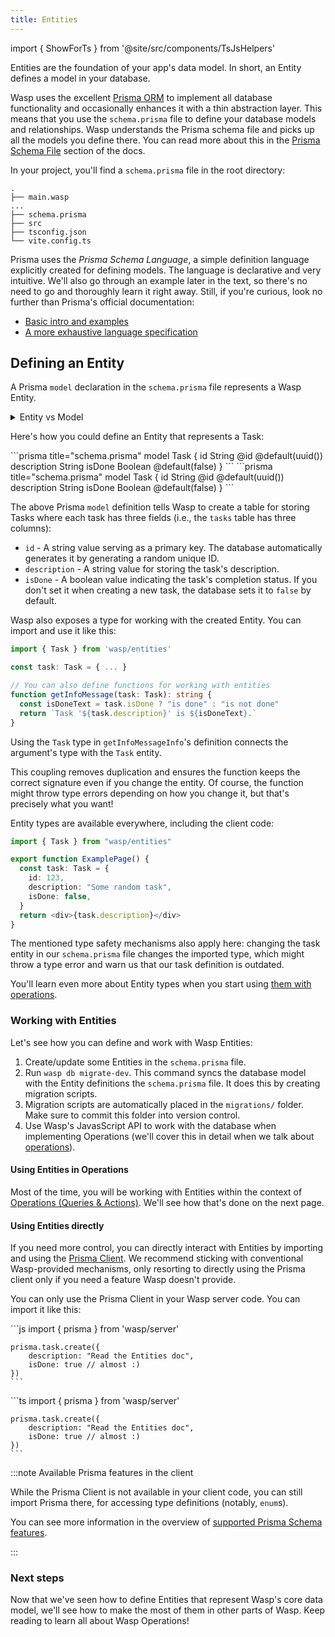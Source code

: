 ```yaml
---
title: Entities
---
```


import { ShowForTs } from '@site/src/components/TsJsHelpers'

Entities are the foundation of your app's data model. In short, an Entity defines a model in your database.

Wasp uses the excellent [Prisma ORM](https://www.prisma.io/) to implement all database functionality and occasionally enhances it with a thin abstraction layer. This means that you use the `schema.prisma` file to define your database models and relationships. Wasp understands the Prisma schema file and picks up all the models you define there. You can read more about this in the [Prisma Schema File](./prisma-file.md) section of the docs.

In your project, you'll find a `schema.prisma` file in the root directory:

```
.
├── main.wasp
...
├── schema.prisma
├── src
├── tsconfig.json
└── vite.config.ts
```

Prisma uses the _Prisma Schema Language_, a simple definition language explicitly created for defining models.
The language is declarative and very intuitive. We'll also go through an example later in the text, so there's no need to go and thoroughly learn it right away. Still, if you're curious, look no further than Prisma's official documentation:

- [Basic intro and examples](https://www.prisma.io/docs/orm/prisma-schema/overview)
- [A more exhaustive language specification](https://www.prisma.io/docs/orm/reference/prisma-schema-reference)

## Defining an Entity

A Prisma `model` declaration in the `schema.prisma` file represents a Wasp Entity.

<details>
  <summary>
    Entity vs Model
  </summary>

  You might wonder why we distinguish between a **Wasp Entity** and a **Prisma model** if they're essentially the same thing right now.

  While defining a Prisma model is currently the only way to create an Entity in Wasp, the Entity concept is a higher-level abstraction. We plan to expand on Entities in the future, both in terms of how you can define them and what you can do with them.

  So, think of an Entity as a Wasp concept and a model as a Prisma concept. For now, all Prisma models are Entities and vice versa, but this relationship might evolve as Wasp grows.
</details>

Here's how you could define an Entity that represents a Task:

<Tabs groupId="js-ts">
  <TabItem value="js" label="JavaScript">
    ```prisma title="schema.prisma"
    model Task {
      id          String  @id @default(uuid())
      description String
      isDone      Boolean @default(false)
    }
    ```
  </TabItem>

  <TabItem value="ts" label="TypeScript">
    ```prisma title="schema.prisma"
    model Task {
      id          String  @id @default(uuid())
      description String
      isDone      Boolean @default(false)
    }
    ```
  </TabItem>
</Tabs>

The above Prisma `model` definition tells Wasp to create a table for storing Tasks where each task has three fields (i.e., the `tasks` table has three columns):

- `id` - A string value serving as a primary key. The database automatically generates it by generating a random unique ID.
- `description` - A string value for storing the task's description.
- `isDone` - A boolean value indicating the task's completion status. If you don't set it when creating a new task, the database sets it to `false` by default.

<ShowForTs>
  Wasp also exposes a type for working with the created Entity. You can import and use it like this:

  ```ts
  import { Task } from 'wasp/entities'

  const task: Task = { ... }

  // You can also define functions for working with entities
  function getInfoMessage(task: Task): string {
    const isDoneText = task.isDone ? "is done" : "is not done"
    return `Task '${task.description}' is ${isDoneText}.`
  }
  ```

  Using the `Task` type in `getInfoMessageInfo`'s definition connects the argument's type with the `Task` entity.

  This coupling removes duplication and ensures the function keeps the correct signature even if you change the entity. Of course, the function might throw type errors depending on how you change it, but that's precisely what you want!

  Entity types are available everywhere, including the client code:

  ```ts
  import { Task } from "wasp/entities"

  export function ExamplePage() {
    const task: Task = {
      id: 123,
      description: "Some random task",
      isDone: false,
    }
    return <div>{task.description}</div>
  }
  ```

  The mentioned type safety mechanisms also apply here: changing the task entity in our `schema.prisma` file changes the imported type, which might throw a type error and warn us that our task definition is outdated.

  You'll learn even more about Entity types when you start using [them with operations](#using-entities-in-operations).
</ShowForTs>

### Working with Entities

Let's see how you can define and work with Wasp Entities:

1. Create/update some Entities in the `schema.prisma` file.
2. Run `wasp db migrate-dev`. This command syncs the database model with the Entity definitions the `schema.prisma` file. It does this by creating migration scripts.
3. Migration scripts are automatically placed in the `migrations/` folder. Make sure to commit this folder into version control.
4. Use Wasp's JavasScript API to work with the database when implementing Operations (we'll cover this in detail when we talk about [operations](../data-model/operations/overview)).

#### Using Entities in Operations

Most of the time, you will be working with Entities within the context of [Operations (Queries & Actions)](../data-model/operations/overview). We'll see how that's done on the next page.

#### Using Entities directly

If you need more control, you can directly interact with Entities by importing and using the [Prisma Client](https://www.prisma.io/docs/concepts/components/prisma-client/crud). We recommend sticking with conventional Wasp-provided mechanisms, only resorting to directly using the Prisma client only if you need a feature Wasp doesn't provide.

You can only use the Prisma Client in your Wasp server code. You can import it like this:

<Tabs groupId="js-ts">
  <TabItem value="js" label="JavaScript">
    ```js
    import { prisma } from 'wasp/server'

    prisma.task.create({
        description: "Read the Entities doc",
        isDone: true // almost :)
    })
    ```
  </TabItem>

  <TabItem value="ts" label="TypeScript">
    ```ts
    import { prisma } from 'wasp/server'

    prisma.task.create({
        description: "Read the Entities doc",
        isDone: true // almost :)
    })
    ```
  </TabItem>
</Tabs>

:::note Available Prisma features in the client

While the Prisma Client is not available in your client code, you can still import Prisma there, for accessing
type definitions (notably, `enum`s).

You can see more information in the overview of [supported Prisma Schema features](./prisma-file.md#the-enum-blocks).

:::

### Next steps

Now that we've seen how to define Entities that represent Wasp's core data model, we'll see how to make the most of them in other parts of Wasp. Keep reading to learn all about Wasp Operations!
